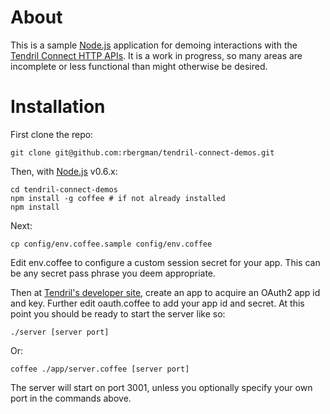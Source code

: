 # About

This is a sample [Node.js](http://nodejs.org) application for demoing interactions with the [Tendril Connect HTTP APIs](https://dev.tendrilinc.com/docs).  It is a work in progress, so many areas are incomplete or less functional than might otherwise be desired.

# Installation

First clone the repo:

	git clone git@github.com:rbergman/tendril-connect-demos.git

Then, with [Node.js](http://nodejs.org) v0.6.x:

	cd tendril-connect-demos
	npm install -g coffee # if not already installed
	npm install

Next:

	cp config/env.coffee.sample config/env.coffee

Edit env.coffee to configure a custom session secret for your app.  This can be any secret pass phrase you deem appropriate.

Then at [Tendril's developer site](https://dev.tendrilinc.com), create an app to acquire an OAuth2 app id and key.  Further edit oauth.coffee to add your app id and secret.  At this point you should be ready to start the server like so:

	./server [server port]

Or:

	coffee ./app/server.coffee [server port]

The server will start on port 3001, unless you optionally specify your own port in the commands above.
